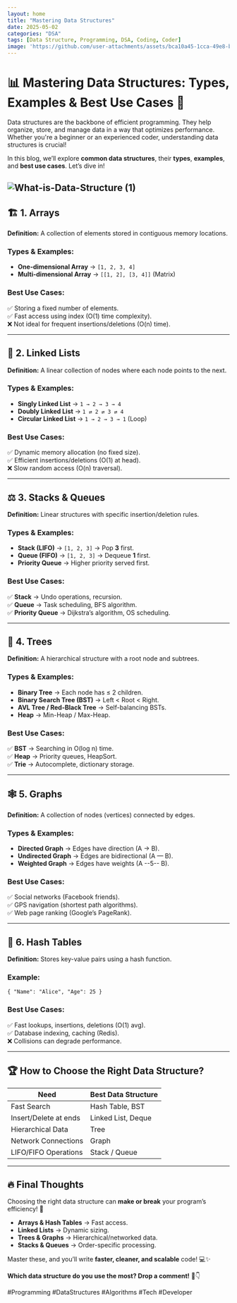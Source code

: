 ```yaml
---
layout: home
title: "Mastering Data Structures"
date: 2025-05-02
categories: "DSA"
tags: [Data Structure, Programming, DSA, Coding, Coder]
image: 'https://github.com/user-attachments/assets/bca10a45-1cca-49e8-bab3-3a8cc5039495'
---
```


# 📊 **Mastering Data Structures: Types, Examples & Best Use Cases** 🚀  

Data structures are the backbone of efficient programming. They help organize, store, and manage data in a way that optimizes performance. Whether you're a beginner or an experienced coder, understanding data structures is crucial!  

In this blog, we’ll explore **common data structures**, their **types**, **examples**, and **best use cases**. Let’s dive in!  

![What-is-Data-Structure (1)](https://github.com/user-attachments/assets/bca10a45-1cca-49e8-bab3-3a8cc5039495)
---


## 🏗 **1. Arrays**  
**Definition:** A collection of elements stored in contiguous memory locations.  

### **Types & Examples:**  
- **One-dimensional Array** → `[1, 2, 3, 4]`  
- **Multi-dimensional Array** → `[[1, 2], [3, 4]]` (Matrix)  

### **Best Use Cases:**  
✅ Storing a fixed number of elements.  
✅ Fast access using index (O(1) time complexity).  
❌ Not ideal for frequent insertions/deletions (O(n) time).  

---

## 🔗 **2. Linked Lists**  
**Definition:** A linear collection of nodes where each node points to the next.  

### **Types & Examples:**  
- **Singly Linked List** → `1 → 2 → 3 → 4`  
- **Doubly Linked List** → `1 ⇄ 2 ⇄ 3 ⇄ 4`  
- **Circular Linked List** → `1 → 2 → 3 → 1` (Loop)  

### **Best Use Cases:**  
✅ Dynamic memory allocation (no fixed size).  
✅ Efficient insertions/deletions (O(1) at head).  
❌ Slow random access (O(n) traversal).  

---

## ⚖ **3. Stacks & Queues**  
**Definition:** Linear structures with specific insertion/deletion rules.  

### **Types & Examples:**  
- **Stack (LIFO)** → `[1, 2, 3]` → Pop **3** first.  
- **Queue (FIFO)** → `[1, 2, 3]` → Dequeue **1** first.  
- **Priority Queue** → Higher priority served first.  

### **Best Use Cases:**  
✅ **Stack** → Undo operations, recursion.  
✅ **Queue** → Task scheduling, BFS algorithm.  
✅ **Priority Queue** → Dijkstra’s algorithm, OS scheduling.  

---

## 🌳 **4. Trees**  
**Definition:** A hierarchical structure with a root node and subtrees.  

### **Types & Examples:**  
- **Binary Tree** → Each node has ≤ 2 children.  
- **Binary Search Tree (BST)** → Left < Root < Right.  
- **AVL Tree / Red-Black Tree** → Self-balancing BSTs.  
- **Heap** → Min-Heap / Max-Heap.  

### **Best Use Cases:**  
✅ **BST** → Searching in O(log n) time.  
✅ **Heap** → Priority queues, HeapSort.  
✅ **Trie** → Autocomplete, dictionary storage.  

---

## 🕸 **5. Graphs**  
**Definition:** A collection of nodes (vertices) connected by edges.  

### **Types & Examples:**  
- **Directed Graph** → Edges have direction (A → B).  
- **Undirected Graph** → Edges are bidirectional (A — B).  
- **Weighted Graph** → Edges have weights (A --5-- B).  

### **Best Use Cases:**  
✅ Social networks (Facebook friends).  
✅ GPS navigation (shortest path algorithms).  
✅ Web page ranking (Google’s PageRank).  

---

## 🎯 **6. Hash Tables**  
**Definition:** Stores key-value pairs using a hash function.  

### **Example:**  
`{ "Name": "Alice", "Age": 25 }`  

### **Best Use Cases:**  
✅ Fast lookups, insertions, deletions (O(1) avg).  
✅ Database indexing, caching (Redis).  
❌ Collisions can degrade performance.  

---

## 🏆 **How to Choose the Right Data Structure?**  
| **Need**                | **Best Data Structure** |
|-------------------------|------------------------|
| Fast Search             | Hash Table, BST        |
| Insert/Delete at ends   | Linked List, Deque     |
| Hierarchical Data       | Tree                   |
| Network Connections     | Graph                  |
| LIFO/FIFO Operations    | Stack / Queue          |

---

## 🔥 **Final Thoughts**  
Choosing the right data structure can **make or break** your program’s efficiency! 🚀  

- **Arrays & Hash Tables** → Fast access.  
- **Linked Lists** → Dynamic sizing.  
- **Trees & Graphs** → Hierarchical/networked data.  
- **Stacks & Queues** → Order-specific processing.  

Master these, and you’ll write **faster, cleaner, and scalable** code! 💻✨  

**Which data structure do you use the most? Drop a comment!** 💬👇  

#Programming #DataStructures #Algorithms #Tech #Developer
